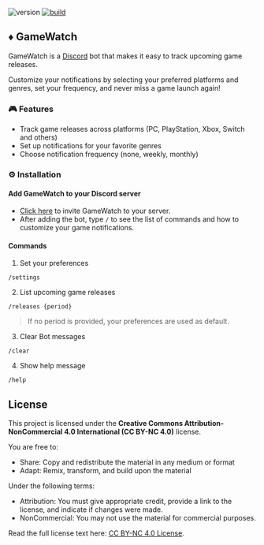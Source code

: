 ![version](https://img.shields.io/badge/version-1.0.0-blue?style=flat)
[![build](https://github.com/danieltrolezi/gamewatch/actions/workflows/ci-cd.yml/badge.svg)](https://github.com/danieltrolezi/gamewatch/actions/workflows/ci-cd.yml.yml)

## :diamonds: GameWatch

GameWatch is a [Discord](https://discord.com/) bot that makes it easy to track upcoming game releases.

Customize your notifications by selecting your preferred platforms and genres, set your frequency, and never miss a game launch again!

<!-- Update the path to match the image's location in your repo -->

### :video_game: Features

* Track game releases across platforms (PC, PlayStation, Xbox, Switch and others)
* Set up notifications for your favorite genres
* Choose notification frequency (none, weekly, monthly)

### :gear: Installation

####  Add GameWatch to your Discord server
* [Click here]() to invite GameWatch to your server.
* After adding the bot, type `/` to see the list of commands and how to customize your game notifications.


#### Commands

1. Set your preferences
```
/settings
```

2. List upcoming game releases
```
/releases {period}
```
> If no period is provided, your preferences are used as default.

3. Clear Bot messages
```
/clear
```

4. Show help message
```
/help
```

## License

This project is licensed under the **Creative Commons Attribution-NonCommercial 4.0 International (CC BY-NC 4.0)** license.

You are free to:
- Share: Copy and redistribute the material in any medium or format
- Adapt: Remix, transform, and build upon the material

Under the following terms:
- Attribution: You must give appropriate credit, provide a link to the license, and indicate if changes were made.
- NonCommercial: You may not use the material for commercial purposes.

Read the full license text here: [CC BY-NC 4.0 License](https://creativecommons.org/licenses/by-nc/4.0/legalcode).